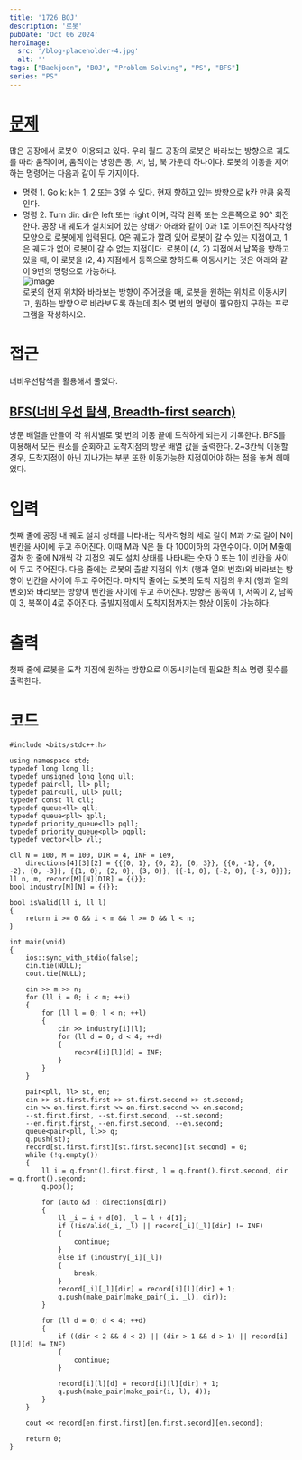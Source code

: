 ```yaml
---
title: '1726 BOJ'
description: '로봇'
pubDate: 'Oct 06 2024'
heroImage: 
  src: '/blog-placeholder-4.jpg'
  alt: ''
tags: ["Baekjoon", "BOJ", "Problem Solving", "PS", "BFS"]
series: "PS"
---
```


# [문제](https://www.acmicpc.net/problem/1726)
많은 공장에서 로봇이 이용되고 있다. 우리 월드 공장의 로봇은 바라보는 방향으로 궤도를 따라 움직이며, 움직이는 방향은 동, 서, 남, 북 가운데 하나이다. 로봇의 이동을 제어하는 명령어는 다음과 같이 두 가지이다.
* 명령 1. Go k: k는 1, 2 또는 3일 수 있다. 현재 향하고 있는 방향으로 k칸 만큼 움직인다.
* 명령 2. Turn dir: dir은 left 또는 right 이며, 각각 왼쪽 또는 오른쪽으로 90° 회전한다.
공장 내 궤도가 설치되어 있는 상태가 아래와 같이 0과 1로 이루어진 직사각형 모양으로 로봇에게 입력된다. 0은 궤도가 깔려 있어 로봇이 갈 수 있는 지점이고, 1은 궤도가 없어 로봇이 갈 수 없는 지점이다.
로봇이 (4, 2) 지점에서 남쪽을 향하고 있을 때,  이 로봇을 (2, 4) 지점에서 동쪽으로 향하도록 이동시키는 것은 아래와 같이 9번의 명령으로 가능하다.</br>
![image](https://github.com/user-attachments/assets/ee435bd1-f73b-4ffe-89db-8a6d25617c1e)</br>
로봇의 현재 위치와 바라보는 방향이 주어졌을 때, 로봇을 원하는 위치로 이동시키고, 원하는 방향으로 바라보도록 하는데 최소 몇 번의 명령이 필요한지 구하는 프로그램을 작성하시오.

# 접근
너비우선탐색을 활용해서 풀었다.

## [BFS(너비 우선 탐색, Breadth-first search)](https://gmlwjd9405.github.io/2018/08/15/algorithm-bfs.html)
방문 배열을 만들어 각 위치별로 몇 번의 이동 끝에 도착하게 되는지 기록한다. BFS를 이용해서 모든 원소를 순회하고 도착지점의 방문 배열 값을 출력한다. 2~3칸씩 이동할 경우, 도착지점이 아닌 지나가는 부분 또한 이동가능한 지점이어야 하는 점을 놓쳐 헤매었다.

# 입력
첫째 줄에 공장 내 궤도 설치 상태를 나타내는 직사각형의 세로 길이 M과 가로 길이 N이 빈칸을 사이에 두고 주어진다. 이때 M과 N은 둘 다 100이하의 자연수이다.
이어 M줄에 걸쳐 한 줄에 N개씩 각 지점의 궤도 설치 상태를 나타내는 숫자 0 또는 1이 빈칸을 사이에 두고 주어진다. 다음 줄에는 로봇의 출발 지점의 위치 (행과 열의 번호)와 바라보는 방향이 빈칸을 사이에 두고 주어진다.
마지막 줄에는 로봇의 도착 지점의 위치 (행과 열의 번호)와 바라보는 방향이 빈칸을 사이에 두고 주어진다. 방향은 동쪽이 1, 서쪽이 2, 남쪽이 3, 북쪽이 4로 주어진다. 출발지점에서 도착지점까지는 항상 이동이 가능하다.
# 출력
첫째 줄에 로봇을 도착 지점에 원하는 방향으로 이동시키는데 필요한 최소 명령 횟수를 출력한다.

# 코드
```
#include <bits/stdc++.h>

using namespace std;
typedef long long ll;
typedef unsigned long long ull;
typedef pair<ll, ll> pll;
typedef pair<ull, ull> pull;
typedef const ll cll;
typedef queue<ll> qll;
typedef queue<pll> qpll;
typedef priority_queue<ll> pqll;
typedef priority_queue<pll> pqpll;
typedef vector<ll> vll;

cll N = 100, M = 100, DIR = 4, INF = 1e9,
    directions[4][3][2] = {{{0, 1}, {0, 2}, {0, 3}}, {{0, -1}, {0, -2}, {0, -3}}, {{1, 0}, {2, 0}, {3, 0}}, {{-1, 0}, {-2, 0}, {-3, 0}}};
ll n, m, record[M][N][DIR] = {{}};
bool industry[M][N] = {{}};

bool isValid(ll i, ll l)
{
    return i >= 0 && i < m && l >= 0 && l < n;
}

int main(void)
{
    ios::sync_with_stdio(false);
    cin.tie(NULL);
    cout.tie(NULL);

    cin >> m >> n;
    for (ll i = 0; i < m; ++i)
    {
        for (ll l = 0; l < n; ++l)
        {
            cin >> industry[i][l];
            for (ll d = 0; d < 4; ++d)
            {
                record[i][l][d] = INF;
            }
        }
    }

    pair<pll, ll> st, en;
    cin >> st.first.first >> st.first.second >> st.second;
    cin >> en.first.first >> en.first.second >> en.second;
    --st.first.first, --st.first.second, --st.second;
    --en.first.first, --en.first.second, --en.second;
    queue<pair<pll, ll>> q;
    q.push(st);
    record[st.first.first][st.first.second][st.second] = 0;
    while (!q.empty())
    {
        ll i = q.front().first.first, l = q.front().first.second, dir = q.front().second;
        q.pop();

        for (auto &d : directions[dir])
        {
            ll _i = i + d[0], _l = l + d[1];
            if (!isValid(_i, _l) || record[_i][_l][dir] != INF)
            {
                continue;
            }
            else if (industry[_i][_l])
            {
                break;
            }
            record[_i][_l][dir] = record[i][l][dir] + 1;
            q.push(make_pair(make_pair(_i, _l), dir));
        }

        for (ll d = 0; d < 4; ++d)
        {
            if ((dir < 2 && d < 2) || (dir > 1 && d > 1) || record[i][l][d] != INF)
            {
                continue;
            }

            record[i][l][d] = record[i][l][dir] + 1;
            q.push(make_pair(make_pair(i, l), d));
        }
    }

    cout << record[en.first.first][en.first.second][en.second];

    return 0;
}
```
